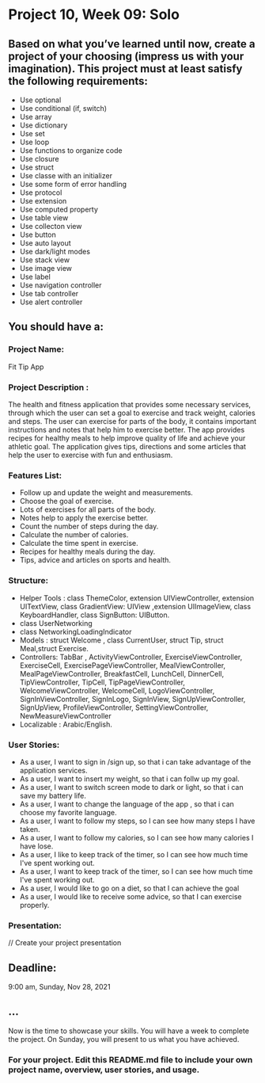 # Project 10, Week 09: Solo


## Based on what you’ve learned until now, create a project of your choosing (impress us with your imagination). This project must at least satisfy the following requirements:

- Use optional
- Use conditional (if, switch)
- Use array
- Use dictionary
- Use set
- Use loop
- Use functions to organize code
- Use closure
- Use struct
- Use classe with an initializer
- Use some form of error handling
- Use protocol
- Use extension
- Use computed property
- Use table view
- Use collecton view
- Use button
- Use auto layout
- Use dark/light modes
- Use stack view
- Use image view
- Use label
- Use navigation controller
- Use tab controller
- Use alert controller

## You should have a:
### Project Name: 

Fit Tip App

### Project Description :

The health and fitness application that provides some necessary services, through which the user can set a goal to exercise and track weight, calories and steps.
The user can exercise for parts of the body, it contains important instructions and notes that help him to exercise better.
The app provides recipes for healthy meals to help improve quality of life and achieve your athletic goal.
The application gives tips, directions and some articles that help the user to exercise with fun and enthusiasm.

### Features List:

- Follow up and update the weight and measurements.
- Choose the goal of exercise.
- Lots of exercises for all parts of the body.
- Notes help to apply the exercise better.
- Count the number of steps during the day.
- Calculate the number of calories.
- Calculate the time spent in exercise.
- Recipes for healthy meals during the day.
- Tips, advice and articles on sports and health. 

### Structure:
- Helper Tools : class ThemeColor, extension UIViewController, extension UITextView, class GradientView: UIView ,extension UIImageView, class KeyboardHandler, class SignButton: UIButton.
- class UserNetworking
- class NetworkingLoadingIndicator 
- Models : struct Welcome , class CurrentUser, struct Tip, struct Meal,struct Exercise.
- Controllers: TabBar , ActivityViewController, ExerciseViewController,  ExerciseCell, ExercisePageViewController, MealViewController, MealPageViewController, BreakfastCell, LunchCell, DinnerCell, TipViewController, TipCell, TipPageViewController, WelcomeViewController, WelcomeCell, LogoViewController, SignInViewController, SignInLogo, SignInView, SignUpViewController, SignUpView, ProfileViewController, SettingViewController, NewMeasureViewController
- Localizable : Arabic/English.
  
### User Stories:
- As a user, I want to sign in /sign up, so that i can take advantage of the application services.
- As a user, I want to insert my weight, so that i can follw up my goal.
- As a user, I want to switch screen mode to dark or light, so that i can save my battery life.
- As a user, I want to change the language of the app , so that i can choose my favorite language.
- As a user, I want to follow my steps, so I can see how many steps I have taken. 
- As a user, I want to follow my calories, so I can see how many calories I have lose.  
- As a user, I like to keep track of the timer, so I can see how much time I've spent working out.
- As a user, I want to keep track of the timer, so I can see how much time I've spent working out.
- As a user, I would like to go on a diet, so that I can achieve the goal 
- As a user, I would like to receive some advice, so that I can exercise properly. 

### Presentation:
// Create your project presentation


## Deadline: 
9:00 am, Sunday, Nov 28, 2021 


## ...
Now is the time to showcase your skills. You will have a week to complete the project.
On Sunday, you will present to us what you have achieved. 



### For your project. Edit this README.md file to include your own project name,  overview, user stories, and usage. 
